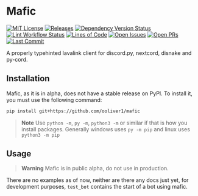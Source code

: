 # Mafic

[![MIT License](https://custom-icon-badges.demolab.com/github/license/ooliver1/mafic?color=845ec2&logo=code-square)](https://github.com/ooliver1/mafic/blob/master/LICENSE "License File")
[![Releases](https://custom-icon-badges.demolab.com/github/v/release/ooliver1/mafic?display_name=tag&include_prereleases&sort=semver&logo=commit&color=c25db8)](https://github.com/ooliver1/mafic/releases "Mafic Releases")
[![Dependency Version Status](https://custom-icon-badges.demolab.com/librariesio/github/ooliver1/mafic?logo=versions&color=f062a4)](https://github.com/ooliver1/mafic/blob/master/pyproject.toml "Poetry Dependencies")
[![Lint Workflow Status](https://custom-icon-badges.demolab.com/github/workflow/status/ooliver1/mafic/lint?label=lint&logo=codescan-checkmark&color=ff738c)](https://github.com/ooliver1/mafic/actions/workflows/lint.yml "Lint Workflow")
[![Lines of Code](https://custom-icon-badges.demolab.com/tokei/lines/github/ooliver1/mafic?logo=quote&color=ff9075)](https://github.com/ooliver1/mafic/tree/master/mafic "Mafic Module Tree")
[![Open Issues](https://custom-icon-badges.demolab.com/github/issues-raw/ooliver1/mafic?logo=issue-opened&color=ffb263)](https://github.com/ooliver1/mafic/issues "Open Issues")
[![Open PRs](https://custom-icon-badges.demolab.com/github/issues-pr-raw/ooliver1/mafic?logo=git-pull-request&color=ffd55f)](https://github.com/ooliver1/mafic/pulls "Open Pull Requests")
[![Last Commit](https://custom-icon-badges.demolab.com/github/last-commit/ooliver1/mafic?logo=git-commit&color=f9f871)](https://github.com/ooliver1/mafic/commits/master)

A properly typehinted lavalink client for discord.py, nextcord, disnake and py-cord.

## Installation

Mafic, as it is in alpha, does not have a stable release on PyPI. To install it, you must use the following command:

```bash
pip install git+https://github.com/ooliver1/mafic
```

> **Note**
> Use `python -m`, `py -m`, `python3 -m` or similar if that is how you install packages.
> Generally windows uses `py -m pip` and linux uses `python3 -m pip`

## Usage

> **Warning**
> Mafic is in public alpha, do not use in production.

There are no examples as of now, neither are there any docs just yet, for development purposes, `test_bot` contains the start of a bot using mafic.
